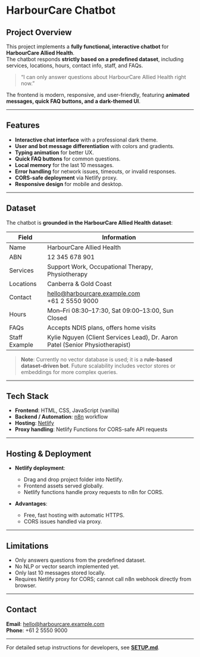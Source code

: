 # HarbourCare Chatbot

## Project Overview

This project implements a **fully functional, interactive chatbot** for **HarbourCare Allied Health**.  
The chatbot responds **strictly based on a predefined dataset**, including services, locations, hours, contact info, staff, and FAQs.  

> “I can only answer questions about HarbourCare Allied Health right now.”

The frontend is modern, responsive, and user-friendly, featuring **animated messages, quick FAQ buttons, and a dark-themed UI**.

---

## Features

- **Interactive chat interface** with a professional dark theme.  
- **User and bot message differentiation** with colors and gradients.  
- **Typing animation** for better UX.  
- **Quick FAQ buttons** for common questions.  
- **Local memory** for the last 10 messages.  
- **Error handling** for network issues, timeouts, or invalid responses.  
- **CORS-safe deployment** via Netlify proxy.  
- **Responsive design** for mobile and desktop.  

---

## Dataset

The chatbot is **grounded in the HarbourCare Allied Health dataset**:

| Field        | Information                                                                 |
|--------------|----------------------------------------------------------------------------|
| Name         | HarbourCare Allied Health                                                   |
| ABN          | 12 345 678 901                                                              |
| Services     | Support Work, Occupational Therapy, Physiotherapy                          |
| Locations    | Canberra & Gold Coast                                                       |
| Contact      | hello@harbourcare.example.com <br> +61 2 5550 9000                          |
| Hours        | Mon–Fri 08:30–17:30, Sat 09:00–13:00, Sun Closed                            |
| FAQs         | Accepts NDIS plans, offers home visits                                     |
| Staff Example| Kylie Nguyen (Client Services Lead), Dr. Aaron Patel (Senior Physiotherapist)|

> **Note**: Currently no vector database is used; it is a **rule-based dataset-driven bot**. Future scalability includes vector stores or embeddings for more complex queries.

---

## Tech Stack

- **Frontend**: HTML, CSS, JavaScript (vanilla)  
- **Backend / Automation**: [n8n](https://n8n.io) workflow  
- **Hosting**: [Netlify](https://www.netlify.com/)  
- **Proxy handling**: Netlify Functions for CORS-safe API requests  

---

## Hosting & Deployment

- **Netlify deployment**:
  - Drag and drop project folder into Netlify.  
  - Frontend assets served globally.  
  - Netlify functions handle proxy requests to n8n for CORS.  

- **Advantages**:
  - Free, fast hosting with automatic HTTPS.  
  - CORS issues handled via proxy.  

---

## Limitations

- Only answers questions from the predefined dataset.  
- No NLP or vector search implemented yet.  
- Only last 10 messages stored locally.  
- Requires Netlify proxy for CORS; cannot call n8n webhook directly from browser.  

---

## Contact

**Email**: hello@harbourcare.example.com  
**Phone**: +61 2 5550 9000  

---

For detailed setup instructions for developers, see **[SETUP.md](SETUP.md)**.

